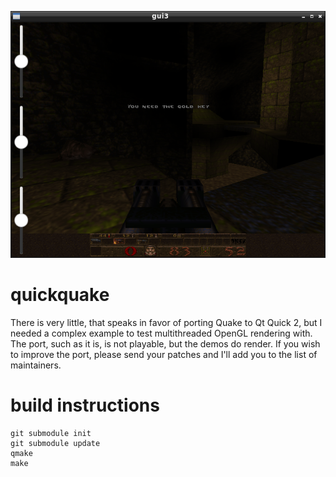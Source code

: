 ![screenshot.png](screenshot.png?raw=true)
# quickquake
There is very little, that speaks in favor of porting Quake to Qt Quick 2, but I needed a complex example to test multithreaded OpenGL rendering with. The port, such as it is, is not playable, but the demos do render. If you wish to improve the port, please send your patches and I'll add you to the list of maintainers.
# build instructions
    git submodule init
    git submodule update
    qmake
    make
